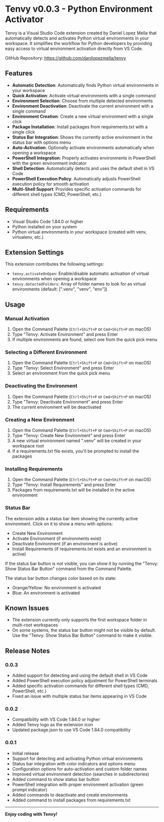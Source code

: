 # Tenvy v0.0.3 - Python Environment Activator

Tenvy is a Visual Studio Code extension created by Daniel Lopez Mella that automatically detects and activates Python virtual environments in your workspace. It simplifies the workflow for Python developers by providing easy access to virtual environment activation directly from VS Code.

GitHub Repository: https://github.com/danilopezmella/tenvy

## Features

- **Automatic Detection**: Automatically finds Python virtual environments in your workspace
- **Quick Activation**: Activate virtual environments with a single command
- **Environment Selection**: Choose from multiple detected environments
- **Environment Deactivation**: Deactivate the current environment with a single command
- **Environment Creation**: Create a new virtual environment with a single click
- **Package Installation**: Install packages from requirements.txt with a single click
- **Status Bar Integration**: Shows the currently active environment in the status bar with options menu
- **Auto-Activation**: Optionally activate environments automatically when opening a workspace
- **PowerShell Integration**: Properly activates environments in PowerShell with the green environment indicator
- **Shell Detection**: Automatically detects and uses the default shell in VS Code
- **PowerShell Execution Policy**: Automatically adjusts PowerShell execution policy for smooth activation
- **Multi-Shell Support**: Provides specific activation commands for different shell types (CMD, PowerShell, etc.)

## Requirements

- Visual Studio Code 1.84.0 or higher
- Python installed on your system
- Python virtual environments in your workspace (created with venv, virtualenv, etc.)

## Extension Settings

This extension contributes the following settings:

* `tenvy.activateOnOpen`: Enable/disable automatic activation of virtual environments when opening a workspace
* `tenvy.detectedFolders`: Array of folder names to look for as virtual environments (default: [".venv", "venv", "env"])

## Usage

### Manual Activation

1. Open the Command Palette (`Ctrl+Shift+P` or `Cmd+Shift+P` on macOS)
2. Type "Tenvy: Activate Environment" and press Enter
3. If multiple environments are found, select one from the quick pick menu

### Selecting a Different Environment

1. Open the Command Palette (`Ctrl+Shift+P` or `Cmd+Shift+P` on macOS)
2. Type "Tenvy: Select Environment" and press Enter
3. Select an environment from the quick pick menu

### Deactivating the Environment

1. Open the Command Palette (`Ctrl+Shift+P` or `Cmd+Shift+P` on macOS)
2. Type "Tenvy: Deactivate Environment" and press Enter
3. The current environment will be deactivated

### Creating a New Environment

1. Open the Command Palette (`Ctrl+Shift+P` or `Cmd+Shift+P` on macOS)
2. Type "Tenvy: Create New Environment" and press Enter
3. A new virtual environment named ".venv" will be created in your workspace root
4. If a requirements.txt file exists, you'll be prompted to install the packages

### Installing Requirements

1. Open the Command Palette (`Ctrl+Shift+P` or `Cmd+Shift+P` on macOS)
2. Type "Tenvy: Install Requirements" and press Enter
3. Packages from requirements.txt will be installed in the active environment

### Status Bar

The extension adds a status bar item showing the currently active environment. Click on it to show a menu with options:
- Create New Environment
- Activate Environment (if environments exist)
- Deactivate Environment (if an environment is active)
- Install Requirements (if requirements.txt exists and an environment is active)

If the status bar button is not visible, you can show it by running the "Tenvy: Show Status Bar Button" command from the Command Palette.

The status bar button changes color based on its state:
- Orange/Yellow: No environment is activated
- Blue: An environment is activated

## Known Issues

- The extension currently only supports the first workspace folder in multi-root workspaces
- On some systems, the status bar button might not be visible by default. Use the "Tenvy: Show Status Bar Button" command to make it visible.

## Release Notes

### 0.0.3

- Added support for detecting and using the default shell in VS Code
- Added PowerShell execution policy adjustment for PowerShell terminals
- Added specific activation commands for different shell types (CMD, PowerShell, etc.)
- Fixed an issue with multiple status bar items appearing in VS Code

### 0.0.2

- Compatibility with VS Code 1.84.0 or higher
- Added Tenvy logo as the extension icon
- Updated package.json to use VS Code 1.84.0 compatibility

### 0.0.1

- Initial release
- Support for detecting and activating Python virtual environments
- Status bar integration with color indicators and options menu
- Configuration options for auto-activation and custom folder names
- Improved virtual environment detection (searches in subdirectories)
- Added command to show status bar button
- PowerShell integration with proper environment activation (green prompt indicator)
- Added commands to deactivate and create environments
- Added command to install packages from requirements.txt

---

**Enjoy coding with Tenvy!**
